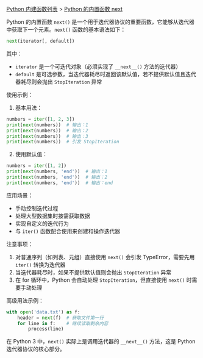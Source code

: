 [Python 内建函数列表](https://xplanc.org/primers/document/zh/02.Python/99.API%20%E5%B8%AE%E5%8A%A9%E6%89%8B%E5%86%8C/00.%E5%86%85%E5%BB%BA%E5%87%BD%E6%95%B0.md) > [Python 的内置函数 next](https://xplanc.org/primers/document/zh/02.Python/EX.%E5%86%85%E5%BB%BA%E5%87%BD%E6%95%B0/EX.next.md)

Python 的内置函数 `next()` 是一个用于迭代器协议的重要函数，它能够从迭代器中获取下一个元素。`next()` 函数的基本语法如下：

```python
next(iterator[, default])
```

其中：
- `iterator` 是一个可迭代对象（必须实现了 `__next__()` 方法的迭代器）
- `default` 是可选参数，当迭代器耗尽时返回该默认值，若不提供默认值且迭代器耗尽则会抛出 `StopIteration` 异常

使用示例：
1. 基本用法：
```python
numbers = iter([1, 2, 3])
print(next(numbers))  # 输出：1
print(next(numbers))  # 输出：2
print(next(numbers))  # 输出：3
print(next(numbers))  # 引发 StopIteration
```

2. 使用默认值：
```python
numbers = iter([1, 2])
print(next(numbers, 'end'))  # 输出：1
print(next(numbers, 'end'))  # 输出：2
print(next(numbers, 'end'))  # 输出：end
```


应用场景：
- 手动控制迭代过程
- 处理大型数据集时按需获取数据
- 实现自定义的迭代行为
- 与 `iter()` 函数配合使用来创建和操作迭代器

注意事项：
1. 对普通序列（如列表、元组）直接使用 `next()` 会引发 TypeError，需要先用 `iter()` 转换为迭代器
2. 当迭代器耗尽时，如果不提供默认值则会抛出 `StopIteration` 异常
3. 在 for 循环中，Python 会自动处理 `StopIteration`，但直接使用 `next()` 时需要手动处理

高级用法示例：
```python
with open('data.txt') as f:
    header = next(f)  # 获取文件第一行
    for line in f:    # 继续读取剩余内容
        process(line)
```

在 Python 3 中，`next()` 实际上是调用迭代器的 `__next__()` 方法，这是 Python 迭代器协议的核心部分。
